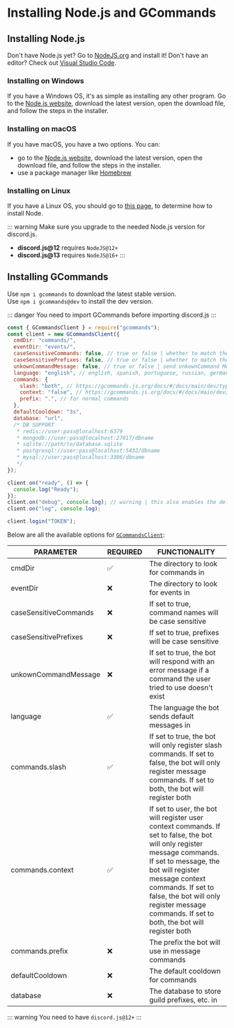# Installing Node.js and GCommands

## Installing Node.js

Don't have Node.js yet? Go to [NodeJS.org](https://nodejs.org) and install it!
Don't have an editor? Check out [Visual Studio Code](https://code.visualstudio.com).

### Installing on Windows

If you have a Windows OS, it's as simple as installing any other program. Go to the [Node.js website](https://nodejs.org), download the latest version, open the download file, and follow the steps in the installer.

### Installing on macOS

If you have macOS, you have a two options. You can:

- go to the [Node.js website](https://nodejs.org), download the latest version, open the download file, and follow the steps in the installer.
- use a package manager like [Homebrew](https://brew.sh)

### Installing on Linux

If you have a Linux OS, you should go to [this page](https://nodejs.org/en/download/package-manager/), to determine how to install Node.

::: warning
Make sure you upgrade to the needed Node.js version for discord.js.

- **discord.js@12** requires `NodeJS@12+`
- **discord.js@13** requires `NodeJS@16+`
  :::

## Installing GCommands

Use `npm i gcommands` to download the latest stable version.  
Use `npm i gcommands@dev` to install the dev version.

::: danger
You need to import GCommands before importing discord.js
:::

```js
const { GCommandsClient } = require("gcommands");
const client = new GCommandsClient({
  cmdDir: "commands/",
  eventDir: "events/",
  caseSensitiveCommands: false, // true or false | whether to match the commands' caps
  caseSensitivePrefixes: false, // true or false | whether to match the prefix in message commands
  unkownCommandMessage: false, // true or false | send unkownCommand Message
  language: "english", // english, spanish, portuguese, russian, german, czech, slovak, turkish, polish, indonesian, italian
  commands: {
    slash: "both", // https://gcommands.js.org/docs/#/docs/main/dev/typedef/GCommandsOptionsCommandsSlash
    context: "false", // https://gcommands.js.org/docs/#/docs/main/dev/typedef/GCommandsOptionsCommandsContext
    prefix: ".", // for normal commands
  },
  defaultCooldown: "3s",
  database: "url",
  /* DB SUPPORT
   * redis://user:pass@localhost:6379
   * mongodb://user:pass@localhost:27017/dbname
   * sqlite://path/to/database.sqlite
   * postgresql://user:pass@localhost:5432/dbname
   * mysql://user:pass@localhost:3306/dbname
   */
});

client.on("ready", () => {
  console.log("Ready");
});
client.on("debug", console.log); // warning | this also enables the default discord.js debug logging
client.on("log", console.log);

client.login("TOKEN");
```

Below are all the available options for [`GCommandsClient`](https://gcommands.js.org/docs/#/docs/main/dev/typedef/GCommandsOptions):

| PARAMETER             | REQUIRED | FUNCTIONALITY                                                                                                                                                                                                                                                                                          |
| --------------------- | -------- | ------------------------------------------------------------------------------------------------------------------------------------------------------------------------------------------------------------------------------------------------------------------------------------------------------ |
| cmdDir                | ✅       | The directory to look for commands in                                                                                                                                                                                                                                                                  |
| eventDir              | ❌       | The directory to look for events in                                                                                                                                                                                                                                                                    |
| caseSensitiveCommands | ❌       | If set to true, command names will be case sensitive                                                                                                                                                                                                                                                   |
| caseSensitivePrefixes | ❌       | If set to true, prefixes will be case sensitive                                                                                                                                                                                                                                                        |
| unkownCommandMessage  | ❌       | If set to true, the bot will respond with an error message if a command the user tried to use doesn't exist                                                                                                                                                                                            |
| language              | ✅       | The language the bot sends default messages in                                                                                                                                                                                                                                                         |
| commands.slash        | ✅       | If set to true, the bot will only register slash commands. If set to false, the bot will only register message commands. If set to both, the bot will register both                                                                                                                                    |
| commands.context      | ✅       | If set to user, the bot will register user context commands. If set to false, the bot will only register message commands. If set to message, the bot will register message context commands. If set to false, the bot will only register message commands. If set to both, the bot will register both |
| commands.prefix       | ❌       | The prefix the bot will use in message commands                                                                                                                                                                                                                                                        |
| defaultCooldown       | ❌       | The default cooldown for commands                                                                                                                                                                                                                                                                      |
| database              | ❌       | The database to store guild prefixes, etc. in                                                                                                                                                                                                                                                          |

::: warning
You need to have `discord.js@12+`
:::
